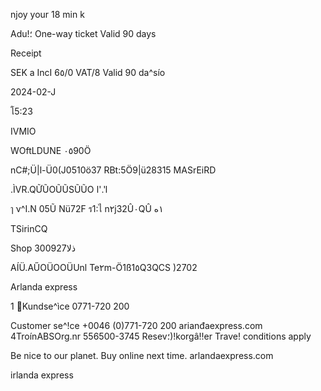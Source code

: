 njoy your 18 min k

Adu!؛
One-way ticket
Valid 90 days

Receipt

SEK a
IncI 6٥/0 VAT/8
Valid 90 da^sío

2024-02-J

โ5:23

IVMIO

WOftLDUNE
٠٥90Ö

nC#;Ü|l-Ü0(J0510ö37
RBt:5Ö9|ü28315
MASrEiRD

.ÌVR.QỮŨOŨŨSŨŨO
ا'.'ا

ๅ ν^Ι.Ν 05Ũ Nü72F ร1:ไ n٢j32Û٠QÛ ١ه

TSirinCQ

Shop 300ذلا927

AÍÜ.AŰOÜOOÜUnl
Te٢m-Ö1ß1٥Q3QCS )2702

Arlanda
express

1
Kundse^ìce 0771-720 200

Customer se^!ce +0046 (0)771-720 200
arianđaexpress.com
4TroínABSOrg.nr 556500-3745
Resev؛)!korgâ!!er
Trave! conditions apply

Be nice to our planet.
Buy online next time.
arlandaexpress.com

irlanda
express

